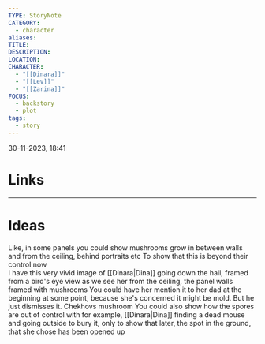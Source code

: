 ```yaml
---
TYPE: StoryNote
CATEGORY:
  - character
aliases: 
TITLE: 
DESCRIPTION: 
LOCATION: 
CHARACTER:
  - "[[Dinara]]"
  - "[[Lev]]"
  - "[[Zarina]]"
FOCUS:
  - backstory
  - plot
tags:
  - story
---
```


30-11-2023, 18:41



# Links



- - - 
# Ideas


Like, in some panels you could show mushrooms grow in between walls and from the ceiling, behind portraits etc
To show that this is beyond their control now                    
I have this very vivid image of [[Dinara|Dina]] going down the hall, framed from a bird's eye view as we see her from the ceiling, the panel walls framed with mushrooms
 You could have her mention it to her dad at the beginning at some point, because she's concerned it might be mold. But he just dismisses it. Chekhovs mushroom
 You could also show how the spores are out of control with for example, [[Dinara|Dina]] finding a dead mouse and going outside to bury it, only to show that later, the spot in the ground, that she chose has been opened up